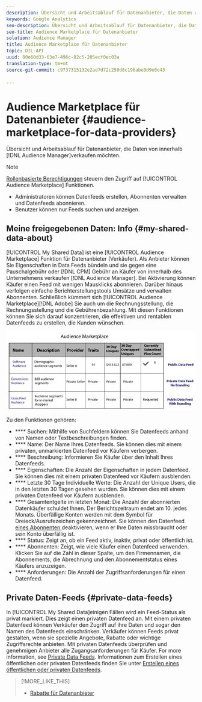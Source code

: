 ```yaml
---
description: Übersicht und Arbeitsablauf für Datenanbieter, die Daten aus Audience Manager verkaufen möchten.
keywords: Google Analytics
seo-description: Übersicht und Arbeitsablauf für Datenanbieter, die Daten aus Audience Manager verkaufen möchten.
seo-title: Audience Marketplace für Datenanbieter
solution: Audience Manager
title: Audience Marketplace für Datenanbieter
topic: DIL-API
uuid: 80e60d33-63e7-496c-82c5-205ecf0ec03a
translation-type: tm+mt
source-git-commit: c9737315132e2ae7d72c250d8c196abe8d9e0e43

---
```



# Audience Marketplace für Datenanbieter {#audience-marketplace-for-data-providers}

Übersicht und Arbeitsablauf für Datenanbieter, die Daten von innerhalb [!DNL Audience Manager]verkaufen möchten.

<!-- c_marketplace_provider.xml -->

>[!NOTE]
>
>[Rollenbasierte Berechtigungen](../../../reporting/reports-dashboard.md) steuern den Zugriff auf [!UICONTROL Audience Marketplace] Funktionen.
>
>* Administratoren können Datenfeeds erstellen, Abonnenten verwalten und Datenfeeds abonnieren.
>* Benutzer können nur Feeds suchen und anzeigen.


## Meine freigegebenen Daten: Info {#my-shared-data-about}

[!UICONTROL My Shared Data] ist eine [!UICONTROL Audience Marketplace] Funktion für Datenanbieter (Verkäufer). Als Anbieter können Sie Eigenschaften in Data Feeds bündeln und sie gegen eine Pauschalgebühr oder [!DNL CPM] Gebühr an Käufer von innerhalb des Unternehmens verkaufen [!DNL Audience Manager]. Bei Aktivierung können Käufer einen Feed mit wenigen Mausklicks abonnieren. Darüber hinaus verfolgen einfache Berichterstellungstools Umsätze und verwalten Abonnenten. Schließlich kümmert sich [!UICONTROL Audience Marketplace][!DNL Adobe] Sie auch um die Rechnungsstellung, die Rechnungsstellung und die Gebührenbezahlung. Mit diesen Funktionen können Sie sich darauf konzentrieren, die effektiven und rentablen Datenfeeds zu erstellen, die Kunden wünschen.

![](assets/seller_marketplace.png)

<!-- c_myshared_data.xml -->

Zu den Funktionen gehören:

* **** Suchen: Mithilfe von Suchfeldern können Sie Datenfeeds anhand von Namen oder Textbeschreibungen finden.
* **** Name: Der Name Ihres Datenfeeds. Sie können dies mit einem privaten, unmarkierten Datenfeed vor Käufern verbergen.
* **** Beschreibung: Informieren Sie Käufer über den Inhalt Ihres Datenfeeds.
* **** Eigenschaften: Die Anzahl der Eigenschaften in jedem Datenfeed. Sie können dies mit einem privaten Datenfeed vor Käufern ausblenden.
* **** Letzte 30 Tage Individuelle Werte: Die Anzahl der Unique Users, die in den letzten 30 Tagen gesehen wurden. Sie können dies mit einem privaten Datenfeed vor Käufern ausblenden.
* **** Gesamtentgelte im letzten Monat: Die Anzahl der abonnierten Datenkäufer schuldet Ihnen. Der Berichtszeitraum endet am 10. jedes Monats. Überfällige Konten werden mit dem Symbol für Dreieck/Ausrufezeichen gekennzeichnet. Sie können den Datenfeed[ eines Abonnenten ](../../../features/audience-marketplace/marketplace-data-providers/marketplace-create-manage-feeds.md#deactivate-data-feed)deaktivieren, wenn er Ihre Daten missbraucht oder sein Konto überfällig ist.
* **** Status:  Zeigt an, ob ein Feed aktiv, inaktiv, privat oder öffentlich ist.
* **** Abonnenten: Zeigt, wie viele Käufer einen Datenfeed verwenden. Klicken Sie auf die Zahl in dieser Spalte, um den Firmennamen, die Abonnements, die Abrechnung und den Abonnementstatus eines Käufers anzuzeigen.
* **** Anforderungen: Die Anzahl der Zugriffsanforderungen für einen Datenfeed.

## Private Daten-Feeds {#private-data-feeds}

In [!UICONTROL My Shared Data]einigen Fällen wird ein Feed-Status als privat markiert. Dies zeigt einen privaten Datenfeed an. Mit einem privaten Datenfeed können Verkäufer den Zugriff auf ihre Daten und sogar den Namen des Datenfeeds einschränken. Verkäufer können Feeds privat gestalten, wenn sie spezielle Angebote, Rabatte oder wichtige Zugriffsrechte anbieten. Mit privaten Datenfeeds überprüfen und genehmigen Anbieter alle Zugangsanforderungen für Käufer. For more information, see [Private Data Feeds](../../../features/audience-marketplace/marketplace-private-feeds.md). Informationen zum Erstellen eines öffentlichen oder privaten Datenfeeds finden Sie unter [Erstellen eines öffentlichen oder privaten Datenfeeds](../../../features/audience-marketplace/marketplace-data-providers/marketplace-create-manage-feeds.md#create-public-private-data-feed).

>[!MORE_LIKE_THIS]
>
>* [Rabatte für Datenanbieter](../../../features/audience-marketplace/marketplace-data-providers/marketplace-create-manage-feeds.md#discounts)

